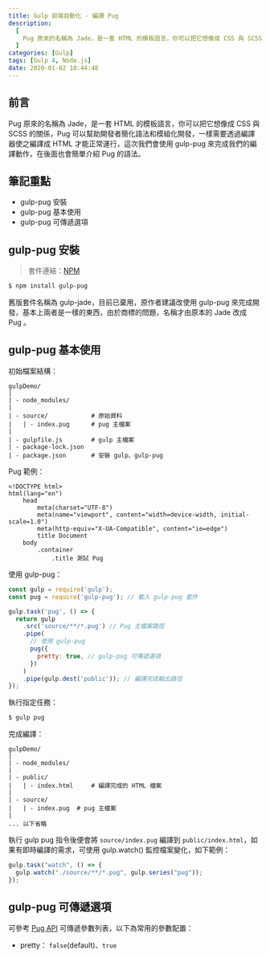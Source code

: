 ```yaml
---
title: Gulp 前端自動化 - 編譯 Pug
description:
  [
    Pug 原來的名稱為 Jade，是一套 HTML 的模板語言，你可以把它想像成 CSS 與 SCSS 的關係，Pug 可以幫助開發者簡化語法和模組化開發，一樣需要透過編譯器使之編譯成 HTML 才能正常運行，這次我們會使用 gulp-pug 來完成我們的編譯動作，同時也會簡單介紹 Pug 的語法。,
  ]
categories: [Gulp]
tags: [Gulp 4, Node.js]
date: 2020-01-02 18:44:48
---
```


## 前言

Pug 原來的名稱為 Jade，是一套 HTML 的模板語言，你可以把它想像成 CSS 與 SCSS 的關係，Pug 可以幫助開發者簡化語法和模組化開發，一樣需要透過編譯器使之編譯成 HTML 才能正常運行，這次我們會使用 gulp-pug 來完成我們的編譯動作，在後面也會簡單介紹 Pug 的語法。

## 筆記重點

- gulp-pug 安裝
- gulp-pug 基本使用
- gulp-pug 可傳遞選項
  <!-- - 補充：Pug 起手式 -->

## gulp-pug 安裝

> 套件連結：[NPM](https://www.npmjs.com/package/gulp-pug)

```bash
$ npm install gulp-pug
```

舊版套件名稱為 gulp-jade，目前已棄用，原作者建議改使用 gulp-pug 來完成開發，基本上兩者是一樣的東西，由於商標的問題，名稱才由原本的 Jade 改成 Pug 。

## gulp-pug 基本使用

初始檔案結構：

```plain
gulpDemo/
|
| - node_modules/
|
| - source/            # 原始資料
|   | - index.pug      # pug 主檔案
|
| - gulpfile.js        # gulp 主檔案
| - package-lock.json
| - package.json       # 安裝 gulp、gulp-pug
```

Pug 範例：

```pug
<!DOCTYPE html>
html(lang="en")
    head
        meta(charset="UTF-8")
        meta(name="viewport", content="width=device-width, initial-scale=1.0")
        meta(http-equiv="X-UA-Compatible", content="ie=edge")
        title Document
    body
        .container
            .title 測試 Pug
```

使用 gulp-pug：

```js
const gulp = require('gulp');
const pug = require('gulp-pug'); // 載入 gulp-pug 套件

gulp.task('pug', () => {
  return gulp
    .src('source/**/*.pug') // Pug 主檔案路徑
    .pipe(
      // 使用 gulp-pug
      pug({
        pretty: true, // gulp-pug 可傳遞選項
      })
    )
    .pipe(gulp.dest('public')); // 編譯完成輸出路徑
});
```

執行指定任務：

```bash
$ gulp pug
```

完成編譯：

```plain
gulpDemo/
|
| - node_modules/
|
| - public/
|   | - index.html     # 編譯完成的 HTML 檔案
|
| - source/
|   | - index.pug  # pug 主檔案
|
... 以下省略
```

執行 gulp pug 指令後便會將 `source/index.pug` 編譯到 `public/index.html`，如果有即時編譯的需求，可使用 gulp.watch() 監控檔案變化，如下範例：

```js
gulp.task("watch", () => {
  gulp.watch("./source/**/*.pug", gulp.series("pug"));
});
```

## gulp-pug 可傳遞選項

可參考 [Pug API](https://pugjs.org/api/reference.html) 可傳遞參數列表，以下為常用的參數配置：

- pretty： `false`(default)、`true`